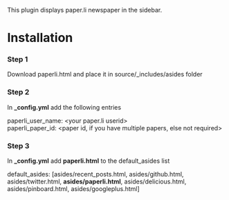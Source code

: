 This plugin displays paper.li newspaper in the sidebar.

# Installation
### Step 1
Download paperli.html and place it in source/\_includes/asides folder

### Step 2
In __\_config.yml__ add the following entries

paperli_user_name: \<your paper.li userid\>  
paperli_paper_id: \<paper id, if you have multiple papers, else not required\>  


### Step 3
In __\_config.yml__ add __paperli.html__ to the default_asides list  

default_asides: [asides/recent_posts.html, asides/github.html, asides/twitter.html, __asides/paperli.html__, asides/delicious.html, asides/pinboard.html, asides/googleplus.html]
